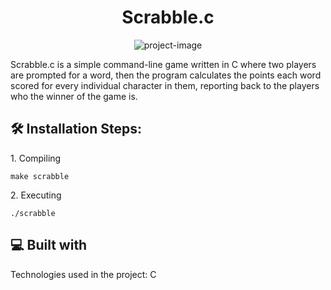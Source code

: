 <h1 align="center" id="title">Scrabble.c</h1>

<p align="center"><img src="https://socialify.git.ci/criveradom/scrabble/image?custom_language=C&amp;font=Raleway&amp;language=1&amp;name=1&amp;owner=1&amp;pattern=Plus&amp;theme=Light" alt="project-image"></p>

<p id="description">Scrabble.c is a simple command-line game written in C where two players are prompted for a word, then the program calculates the points each word scored for every individual character in them, reporting back to the players who the winner of the game is.</p>

<h2>🛠️ Installation Steps:</h2>

<p>1. Compiling</p>

```
make scrabble
```

<p>2. Executing</p>

```
./scrabble
```

  
  
<h2>💻 Built with</h2>

Technologies used in the project: C
